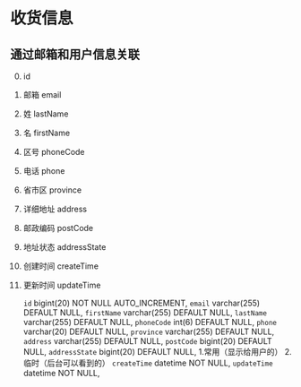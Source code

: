 # 收货信息

## 通过邮箱和用户信息关联
0. id
1. 邮箱 email
2. 姓 lastName
3. 名 firstName
4. 区号 phoneCode
5. 电话 phone
6. 省市区 province
7. 详细地址 address
8. 邮政编码 postCode
9. 地址状态 addressState
10. 创建时间 createTime
11. 更新时间 updateTime


    `id` bigint(20) NOT NULL AUTO_INCREMENT,
    `email` varchar(255) DEFAULT NULL,
    `firstName` varchar(255) DEFAULT NULL,
    `lastName` varchar(255) DEFAULT NULL,
    `phoneCode` int(6) DEFAULT NULL,
    `phone` varchar(20) DEFAULT NULL,
    `province` varchar(255) DEFAULT NULL,
    `address` varchar(255) DEFAULT NULL,
    `postCode` bigint(20) DEFAULT NULL,
    `addressState` bigint(20) DEFAULT NULL,   1.常用（显示给用户的）  2.临时（后台可以看到的）
    `createTime` datetime NOT NULL,
    `updateTime` datetime NOT NULL,